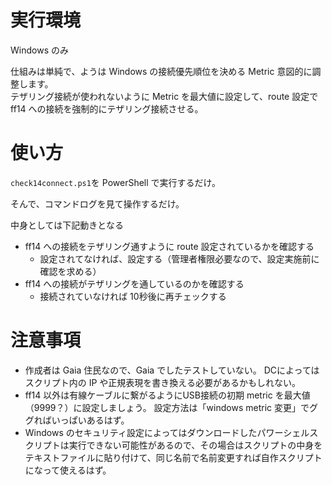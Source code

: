# 実行環境

Windows のみ

仕組みは単純で、ようは  Windows の接続優先順位を決める Metric 意図的に調整します。  
テザリング接続が使われないように Metric を最大値に設定して、route 設定で ff14 への接続を強制的にテザリング接続させる。

# 使い方

`check14connect.ps1`を PowerShell で実行するだけ。

そんで、コマンドログを見て操作するだけ。

中身としては下記動きとなる

- ff14 への接続をテザリング通すように route 設定されているかを確認する
  - 設定されてなければ、設定する（管理者権限必要なので、設定実施前に確認を求める）
- ff14 への接続がテザリングを通しているのかを確認する
  - 接続されていなければ 10秒後に再チェックする

# 注意事項

- 作成者は Gaia 住民なので、Gaia でしたテストしていない。
  DCによってはスクリプト内の IP や正規表現を書き換える必要があるかもしれない。
- ff14 以外は有線ケーブルに繋がるようにUSB接続の初期 metric を最大値（9999？）に設定しましょう。
  設定方法は「windows metric 変更」でググればいっぱいあるはず。
- Windows のセキュリティ設定によってはダウンロードしたパワーシェルスクリプトは実行できない可能性があるので、その場合はスクリプトの中身をテキストファイルに貼り付けて、同じ名前で名前変更すれば自作スクリプトになって使えるはず。